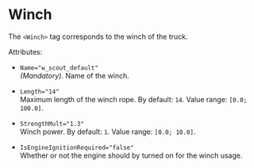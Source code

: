 # Winch

The `<Winch>` tag corresponds to the winch of the truck.

Attributes:

- `Name="w_scout_default"`  
  *(Mandatory).* Name of the winch.

- `Length="14"`  
  Maximum length of the winch rope. By default: `14`. Value range: `[0.0; 100.0]`.

- `StrengthMult="1.3"`  
  Winch power. By default: `1`. Value range: `[0.0; 10.0]`.

- `IsEngineIgnitionRequired="false"`  
  Whether or not the engine should by turned on for the winch usage.
